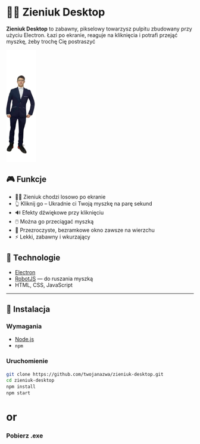 # 🧟‍♂️ Zieniuk Desktop

**Zieniuk Desktop** to zabawny, pikselowy towarzysz pulpitu zbudowany przy użyciu Electron. Łazi po ekranie, reaguje na kliknięcia i potrafi przejąć myszkę, żeby trochę Cię postraszyć

![screen](zieniuk.png)

## 🎮 Funkcje

- 🚶‍♂️ Zieniuk chodzi losowo po ekranie
- 👆 Kliknij go – Ukradnie ci Twoją myszkę na parę sekund
- 🔊 Efekty dźwiękowe przy kliknięciu
- 🖱️ Można go przeciągać myszką
- 👻 Przezroczyste, bezramkowe okno zawsze na wierzchu
- ⚡ Lekki, zabawny i wkurzający

## 🔧 Technologie

- [Electron](https://www.electronjs.org/)
- [RobotJS](https://github.com/octalmage/robotjs) — do ruszania myszką
- HTML, CSS, JavaScript

---

## 🚀 Instalacja

### Wymagania

- [Node.js](https://nodejs.org/)
- `npm`

### Uruchomienie

```bash
git clone https://github.com/twojanazwa/zieniuk-desktop.git
cd zieniuk-desktop
npm install
npm start
```
# or
### Pobierz .exe
